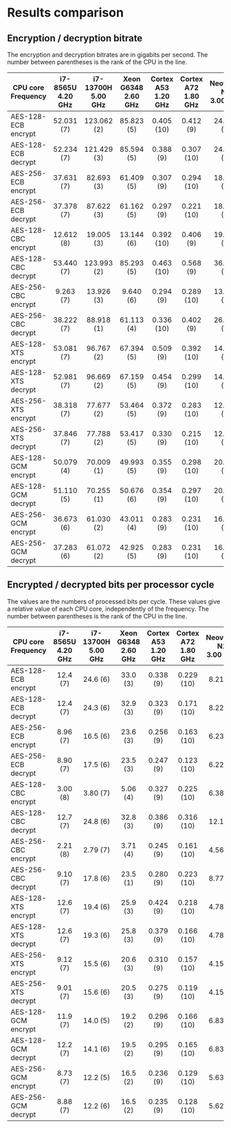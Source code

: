 # Results comparison

## Encryption / decryption bitrate
The encryption and decryption bitrates are in gigabits per second.
The number between parentheses is the rank of the CPU in the line.

| CPU core<br/>Frequency | i7-8565U<br/>4.20 GHz | i7-13700H<br/>5.00 GHz | Xeon G6348<br/>2.60 GHz | Cortex A53<br/>1.20 GHz | Cortex A72<br/>1.80 GHz | Neoverse N1<br/>3.00 GHz | Neoverse V1<br/>2.60 GHz | Neoverse V2<br/>3.30 GHz | Apple M1<br/>3.20 GHz | Apple M3<br/>4.00 GHz |
| ---------------------- | :-------------------: | :--------------------: | :---------------------: | :---------------------: | :---------------------: | :----------------------: | :----------------------: | :----------------------: | :-------------------: | :-------------------: |
| AES-128-ECB encrypt    |            52.031 (7) |            123.062 (2) |              85.823 (5) |              0.405 (10) |               0.412 (9) |               24.638 (8) |               75.014 (6) |              105.005 (4) |           122.233 (3) |           173.933 (1) |
| AES-128-ECB decrypt    |            52.234 (7) |            121.429 (3) |              85.594 (5) |               0.388 (9) |              0.307 (10) |               24.668 (8) |               72.429 (6) |              103.741 (4) |           124.435 (2) |           176.807 (1) |
| AES-256-ECB encrypt    |            37.631 (7) |             82.693 (3) |              61.409 (5) |               0.307 (9) |              0.294 (10) |               18.678 (8) |               55.253 (6) |               74.545 (4) |            89.174 (2) |           129.742 (1) |
| AES-256-ECB decrypt    |            37.378 (7) |             87.622 (3) |              61.162 (5) |               0.297 (9) |              0.221 (10) |               18.668 (8) |               54.122 (6) |               73.845 (4) |            89.138 (2) |           129.641 (1) |
| AES-128-CBC encrypt    |            12.612 (8) |             19.005 (3) |              13.144 (6) |              0.392 (10) |               0.406 (9) |               19.141 (2) |               16.494 (5) |               20.789 (1) |            12.726 (7) |            18.987 (4) |
| AES-128-CBC decrypt    |            53.440 (7) |            123.993 (2) |              85.293 (5) |              0.463 (10) |               0.568 (9) |               36.261 (8) |               71.103 (6) |               96.144 (4) |           119.029 (3) |           169.198 (1) |
| AES-256-CBC encrypt    |             9.263 (7) |             13.926 (3) |               9.640 (6) |               0.294 (9) |              0.289 (10) |               13.686 (4) |               11.732 (5) |               14.927 (1) |             9.072 (8) |            14.189 (2) |
| AES-256-CBC decrypt    |            38.222 (7) |             88.918 (1) |              61.113 (4) |              0.336 (10) |               0.402 (9) |               26.318 (8) |               52.193 (6) |               69.915 (3) |            59.829 (5) |            79.934 (2) |
| AES-128-XTS encrypt    |            53.081 (7) |             96.767 (2) |              67.394 (5) |               0.509 (9) |              0.392 (10) |               14.341 (8) |               58.843 (6) |               84.947 (4) |            92.747 (3) |           128.795 (1) |
| AES-128-XTS decrypt    |            52.981 (7) |             96.669 (2) |              67.159 (5) |               0.454 (9) |              0.299 (10) |               14.334 (8) |               58.824 (6) |               84.973 (4) |            92.729 (3) |           127.541 (1) |
| AES-256-XTS encrypt    |            38.318 (7) |             77.677 (2) |              53.464 (5) |               0.372 (9) |              0.283 (10) |               12.465 (8) |               45.904 (6) |               63.859 (4) |            67.981 (3) |            99.917 (1) |
| AES-256-XTS decrypt    |            37.846 (7) |             77.788 (2) |              53.417 (5) |               0.330 (9) |              0.215 (10) |               12.460 (8) |               45.860 (6) |               63.836 (4) |            67.924 (3) |            99.182 (1) |
| AES-128-GCM encrypt    |            50.079 (4) |             70.009 (1) |              49.993 (5) |               0.355 (9) |              0.298 (10) |               20.503 (8) |               36.401 (7) |               49.084 (6) |            68.889 (2) |            67.512 (3) |
| AES-128-GCM decrypt    |            51.110 (5) |             70.255 (1) |              50.676 (6) |               0.354 (9) |              0.297 (10) |               20.479 (8) |               38.305 (7) |               51.484 (4) |            69.252 (2) |            66.442 (3) |
| AES-256-GCM encrypt    |            36.673 (6) |             61.030 (2) |              43.011 (4) |               0.283 (9) |              0.231 (10) |               16.893 (8) |               31.406 (7) |               42.847 (5) |            57.110 (3) |            64.237 (1) |
| AES-256-GCM decrypt    |            37.283 (6) |             61.072 (2) |              42.925 (5) |               0.283 (9) |              0.231 (10) |               16.867 (8) |               33.230 (7) |               44.473 (4) |            57.951 (3) |            64.553 (1) |

## Encrypted / decrypted bits per processor cycle
The values are the numbers of processed bits per cycle.
These values give a relative value of each CPU core, independently of the frequency.
The number between parentheses is the rank of the CPU in the line.

| CPU core<br/>Frequency | i7-8565U<br/>4.20 GHz | i7-13700H<br/>5.00 GHz | Xeon G6348<br/>2.60 GHz | Cortex A53<br/>1.20 GHz | Cortex A72<br/>1.80 GHz | Neoverse N1<br/>3.00 GHz | Neoverse V1<br/>2.60 GHz | Neoverse V2<br/>3.30 GHz | Apple M1<br/>3.20 GHz | Apple M3<br/>4.00 GHz |
| ---------------------- | :-------------------: | :--------------------: | :---------------------: | :---------------------: | :---------------------: | :----------------------: | :----------------------: | :----------------------: | :-------------------: | :-------------------: |
| AES-128-ECB encrypt    |              12.4 (7) |               24.6 (6) |                33.0 (3) |               0.338 (9) |              0.229 (10) |                 8.21 (8) |                 28.9 (5) |                 31.8 (4) |              38.2 (2) |              43.5 (1) |
| AES-128-ECB decrypt    |              12.4 (7) |               24.3 (6) |                32.9 (3) |               0.323 (9) |              0.171 (10) |                 8.22 (8) |                 27.9 (5) |                 31.4 (4) |              38.9 (2) |              44.2 (1) |
| AES-256-ECB encrypt    |              8.96 (7) |               16.5 (6) |                23.6 (3) |               0.256 (9) |              0.163 (10) |                 6.23 (8) |                 21.3 (5) |                 22.6 (4) |              27.9 (2) |              32.4 (1) |
| AES-256-ECB decrypt    |              8.90 (7) |               17.5 (6) |                23.5 (3) |               0.247 (9) |              0.123 (10) |                 6.22 (8) |                 20.8 (5) |                 22.4 (4) |              27.9 (2) |              32.4 (1) |
| AES-128-CBC encrypt    |              3.00 (8) |               3.80 (7) |                5.06 (4) |               0.327 (9) |              0.225 (10) |                 6.38 (1) |                 6.34 (2) |                 6.30 (3) |              3.98 (6) |              4.75 (5) |
| AES-128-CBC decrypt    |              12.7 (7) |               24.8 (6) |                32.8 (3) |               0.386 (9) |              0.316 (10) |                 12.1 (8) |                 27.3 (5) |                 29.1 (4) |              37.2 (2) |              42.3 (1) |
| AES-256-CBC encrypt    |              2.21 (8) |               2.79 (7) |                3.71 (4) |               0.245 (9) |              0.161 (10) |                 4.56 (1) |                 4.51 (3) |                 4.52 (2) |              2.83 (6) |              3.55 (5) |
| AES-256-CBC decrypt    |              9.10 (7) |               17.8 (6) |                23.5 (1) |               0.280 (9) |              0.223 (10) |                 8.77 (8) |                 20.1 (3) |                 21.2 (2) |              18.7 (5) |              20.0 (4) |
| AES-128-XTS encrypt    |              12.6 (7) |               19.4 (6) |                25.9 (3) |               0.424 (9) |              0.218 (10) |                 4.78 (8) |                 22.6 (5) |                 25.7 (4) |              29.0 (2) |              32.2 (1) |
| AES-128-XTS decrypt    |              12.6 (7) |               19.3 (6) |                25.8 (3) |               0.379 (9) |              0.166 (10) |                 4.78 (8) |                 22.6 (5) |                 25.7 (4) |              29.0 (2) |              31.9 (1) |
| AES-256-XTS encrypt    |              9.12 (7) |               15.5 (6) |                20.6 (3) |               0.310 (9) |              0.157 (10) |                 4.15 (8) |                 17.7 (5) |                 19.4 (4) |              21.2 (2) |              25.0 (1) |
| AES-256-XTS decrypt    |              9.01 (7) |               15.6 (6) |                20.5 (3) |               0.275 (9) |              0.119 (10) |                 4.15 (8) |                 17.6 (5) |                 19.3 (4) |              21.2 (2) |              24.8 (1) |
| AES-128-GCM encrypt    |              11.9 (7) |               14.0 (5) |                19.2 (2) |               0.296 (9) |              0.166 (10) |                 6.83 (8) |                 14.0 (6) |                 14.9 (4) |              21.5 (1) |              16.9 (3) |
| AES-128-GCM decrypt    |              12.2 (7) |               14.1 (6) |                19.5 (2) |               0.295 (9) |              0.165 (10) |                 6.83 (8) |                 14.7 (5) |                 15.6 (4) |              21.6 (1) |              16.6 (3) |
| AES-256-GCM encrypt    |              8.73 (7) |               12.2 (5) |                16.5 (2) |               0.236 (9) |              0.129 (10) |                 5.63 (8) |                 12.1 (6) |                 13.0 (4) |              17.8 (1) |              16.1 (3) |
| AES-256-GCM decrypt    |              8.88 (7) |               12.2 (6) |                16.5 (2) |               0.235 (9) |              0.128 (10) |                 5.62 (8) |                 12.8 (5) |                 13.5 (4) |              18.1 (1) |              16.1 (3) |
